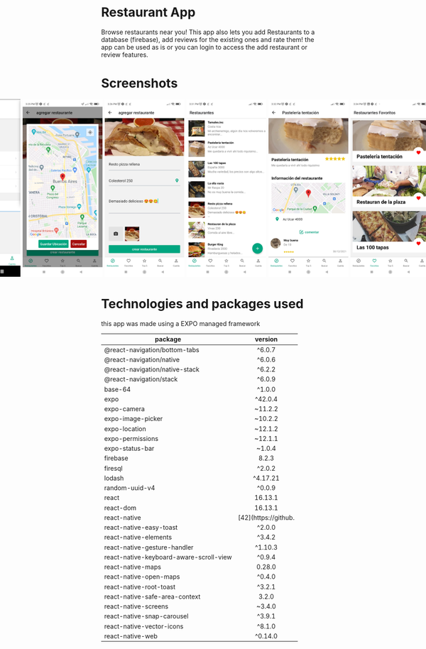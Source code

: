 # Restaurant App

Browse restaurants near you! This app also lets you add Restaurants to a database (firebase), add reviews for the existing ones and rate them! the app can be used as is or you can login to access the add restaurant or review features. 

# Screenshots


<div style="display:flex; flex-direction: row; justify-content: center">
<img style="margin-right:5px; margin-bottom:5px" src="https://github.com/yamil-90/restaurant-app/blob/main/assets/screenshots/shot1.png" width="250" height="400">
<img style="margin-right:5px; margin-bottom:5px" src="https://github.com/yamil-90/restaurant-app/blob/main/assets/screenshots/shot2.png" width="200" height="400">
<img style="margin-right:5px; margin-bottom:5px" src="https://github.com/yamil-90/restaurant-app/blob/main/assets/screenshots/shot3.jpg" width="200" height="400">
<img style="margin-right:5px; margin-bottom:5px" src="https://github.com/yamil-90/restaurant-app/blob/main/assets/screenshots/shot4.jpg" width="200" height="400">
<img style="margin-right:5px; margin-bottom:5px" src="https://github.com/yamil-90/restaurant-app/blob/main/assets/screenshots/shot5.jpg" width="200" height="400">
<img style="margin-right:5px; margin-bottom:5px" src="https://github.com/yamil-90/restaurant-app/blob/main/assets/screenshots/shot6.jpg" width="200" height="400">
<img style="margin-right:5px; margin-bottom:5px" src="https://github.com/yamil-90/restaurant-app/blob/main/assets/screenshots/shot7.jpg" width="200" height="400">
<img style="margin-right:5px; margin-bottom:5px" src="https://github.com/yamil-90/restaurant-app/blob/main/assets/screenshots/shot8.jpg" width="200" height="400">
<img style="margin-right:5px; margin-bottom:5px" src="https://github.com/yamil-90/restaurant-app/blob/main/assets/screenshots/shot9.jpg" width="200" height="400">
</div>


# Technologies and packages used

this app was made using a EXPO managed framework 

|package | version |
|-------|:-------:|
|@react-navigation/bottom-tabs |^6.0.7|
|@react-navigation/native |^6.0.6|
|@react-navigation/native-stack |^6.2.2|
|@react-navigation/stack |^6.0.9|
|base-64 |^1.0.0|
|expo |^42.0.4|
|expo-camera |~11.2.2|
|expo-image-picker |~10.2.2|
|expo-location |~12.1.2|
|expo-permissions |~12.1.1|
|expo-status-bar |~1.0.4|
|firebase |8.2.3|
|firesql |^2.0.2|
|lodash |^4.17.21|
|random-uuid-v4 |^0.0.9|
|react |16.13.1|
|react-dom |16.13.1|
|react-native | [42](https://github.|com/expo/react-native/archive/sdk-42.0.0.tar.gz)
|react-native-easy-toast |^2.0.0|
|react-native-elements |^3.4.2|
|react-native-gesture-handler |^1.10.3|
|react-native-keyboard-aware-scroll-view |^0.9.4|
|react-native-maps |0.28.0|
|react-native-open-maps |^0.4.0|
|react-native-root-toast |^3.2.1|
|react-native-safe-area-context |3.2.0|
|react-native-screens |~3.4.0|
|react-native-snap-carousel |^3.9.1|
|react-native-vector-icons |^8.1.0|
|react-native-web| ^0.14.0|
